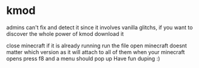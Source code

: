 # kmod
admins can't fix and detect it since it involves vanilla glitchs, if you want to discover the whole power of kmod download it

close minecraft if it is already running
run the file
open minecraft doesnt matter which version as it will attach to all of them 
when your minecraft opens press f8 and a menu should pop up 
Have fun duping :)

